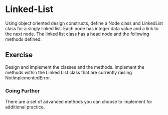 # Linked-List

Using object oriented design constructs, define a Node class and LinkedList class for a singly linked list. Each node has integer data value and a link to the next node. The linked list class has a head node and the following methods defined.

## Exercise

Design and implement the classes and the methods. Implement the methods within the Linked List class that are currently raising NotImplementedError.

### Going Further

There are a set of advanced methods you can choose to implement for additional practice.
